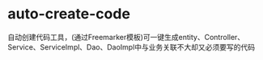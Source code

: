 # auto-create-code
自动创建代码工具，(通过Freemarker模板)可一键生成entity、Controller、Service、ServiceImpl、Dao、DaoImpl中与业务关联不大却又必须要写的代码